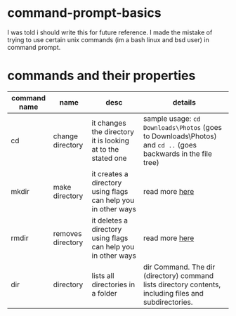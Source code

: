# command-prompt-basics
I was told i should write this for future reference. I made the mistake of trying to use certain unix commands (im a bash linux and bsd user) in command prompt.

# commands and their properties

| command name  | name | desc | details |
-----|------------------|-------------------------------------------------------------|--------------------------------------------------|
| cd | change directory | it changes the directory it is looking at to the stated one | sample usage: `cd Downloads\Photos` (goes to Downloads\Photos) and `cd ..` (goes backwards in the file tree) |
| mkdir | make directory | it creates a directory using flags can help you in other ways | read more [here](https://learn.microsoft.com/en-us/windows-server/administration/windows-commands/mkdir) |
| rmdir | removes directory | it deletes a directory using flags can help you in other ways | read more [here](https://learn.microsoft.com/en-us/windows-server/administration/windows-commands/rmdir) |
| dir | directory | lists all directories in a folder | dir Command. The dir (directory) command lists directory contents, including files and subdirectories. |
